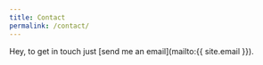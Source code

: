 ```yaml
---
title: Contact
permalink: /contact/
---
```


Hey, to get in touch just [send me an email](mailto:{{ site.email }}).